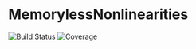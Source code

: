 # MemorylessNonlinearities

[![Build Status](https://travis-ci.com/ymtoo/MemorylessNonlinearities.jl.svg?branch=master)](https://travis-ci.com/ymtoo/MemorylessNonlinearities.jl)
[![Coverage](https://codecov.io/gh/ymtoo/MemorylessNonlinearities.jl/branch/master/graph/badge.svg)](https://codecov.io/gh/ymtoo/MemorylessNonlinearities.jl)
